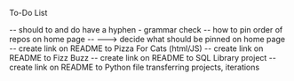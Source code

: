 To-Do List

-- should to and do have a hyphen - grammar check
-- how to pin order of repos on home page
-- ---> decide what should be pinned on home page
-- create link on README to Pizza For Cats (html/JS)
-- create link on README to Fizz Buzz
-- create link on README to SQL Library project
-- create link on README to Python file transferring projects, iterations
